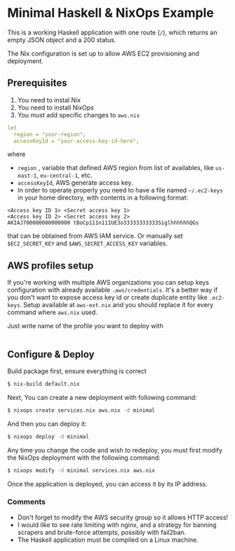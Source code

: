 # Minimal Haskell & NixOps Example

This is a working Haskell application with one route (`/`), which returns an
empty JSON object and a 200 status.

The Nix configuration is set up to allow AWS EC2 provisioning and deployment.

## Prerequisites

1. You need to instal Nix
2. You need to install NixOps
3. You must add specific changes to `aws.nix`
```yaml
let
  region = "your-region";
  accessKeyId = "your-access-key-id-here";
```

where
- `region`     , variable that defined AWS region from list of availables, like `us-east-1`, `eu-central-1`, etc.
- `accessKeyId`, AWS generate access key.
- In order to operate properly you need to have a file named `~/.ec2-keys` in your home directory, with contents in a following format:
```
<Access key ID 1> <Secret access key 1>
<Access key ID 2> <Secret access key 2>
AKIAJ700000000000000 tBoCp111n111UE3o33333333333SiglhhhhhhQGs
```
that can be obtained from AWS IAM service.
Or manually set `$EC2_SECRET_KEY` and `$AWS_SECRET_ACCESS_KEY` variables.

## AWS profiles setup
If you're working with multiple AWS organizations you can setup keys configuration with already available `.aws/credentials`. It's a better way if you don't want to expose access key id or create duplicate entity like `.ec2-keys`. Setup available at `aws-ext.nix` and you should replace it for every command where `aws.nix` used.

Just write name of the profile you want to deploy with
```

```


## Configure & Deploy

Build package first, ensure everything is correct
```bash
$ nix-build default.nix
```

Next, You can create a new deployment with following command:
```bash
$ nixops create services.nix aws.nix -d minimal
```

And then you can deploy it:
```bash
$ nixops deploy -d minimal
```

Any time you change the code and wish to redeploy, you must first modify the
NixOps deployment with the following command:
```bash
$ nixops modify -d minimal services.nix aws.nix
```

Once the application is deployed, you can access it by its IP address.

### Comments

- Don't forget to modify the AWS security group so it allows HTTP access!
- I would like to see rate limiting with nginx, and a strategy for banning
scrapers and brute-force attempts, possibly with fail2ban.
- The Haskell application must be compiled on a Linux machine.
